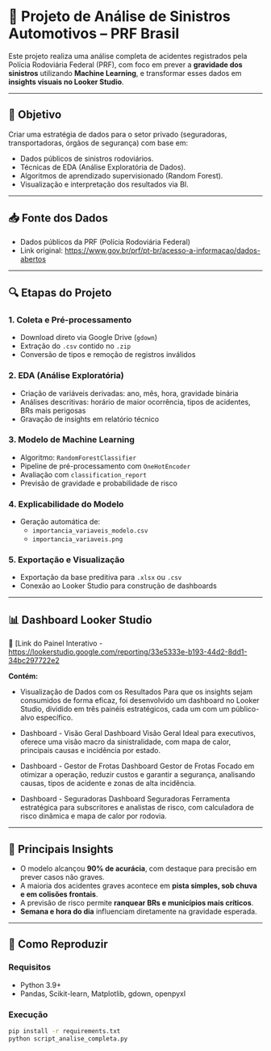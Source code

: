 # 🚗 Projeto de Análise de Sinistros Automotivos – PRF Brasil

Este projeto realiza uma análise completa de acidentes registrados pela Polícia Rodoviária Federal (PRF), com foco em prever a **gravidade dos sinistros** utilizando **Machine Learning**, e transformar esses dados em **insights visuais no Looker Studio**.

---

## 🧠 Objetivo

Criar uma estratégia de dados para o setor privado (seguradoras, transportadoras, órgãos de segurança) com base em:

- Dados públicos de sinistros rodoviários.
- Técnicas de EDA (Análise Exploratória de Dados).
- Algoritmos de aprendizado supervisionado (Random Forest).
- Visualização e interpretação dos resultados via BI.

---

## 📥 Fonte dos Dados

- Dados públicos da PRF (Polícia Rodoviária Federal)
- Link original: https://www.gov.br/prf/pt-br/acesso-a-informacao/dados-abertos

---

## 🔍 Etapas do Projeto

### 1. Coleta e Pré-processamento
- Download direto via Google Drive (`gdown`)
- Extração do `.csv` contido no `.zip`
- Conversão de tipos e remoção de registros inválidos

### 2. EDA (Análise Exploratória)
- Criação de variáveis derivadas: ano, mês, hora, gravidade binária
- Análises descritivas: horário de maior ocorrência, tipos de acidentes, BRs mais perigosas
- Gravação de insights em relatório técnico

### 3. Modelo de Machine Learning
- Algoritmo: `RandomForestClassifier`
- Pipeline de pré-processamento com `OneHotEncoder`
- Avaliação com `classification_report`
- Previsão de gravidade e probabilidade de risco

### 4. Explicabilidade do Modelo
- Geração automática de:
  - `importancia_variaveis_modelo.csv`
  - `importancia_variaveis.png`

### 5. Exportação e Visualização
- Exportação da base preditiva para `.xlsx` ou `.csv`
- Conexão ao Looker Studio para construção de dashboards

---

## 📊 Dashboard Looker Studio

🔗 [Link do Painel Interativo - https://lookerstudio.google.com/reporting/33e5333e-b193-44d2-8dd1-34bc297722e2

**Contém:**

- Visualização de Dados com os Resultados
Para que os insights sejam consumidos de forma eficaz, foi desenvolvido um dashboard no Looker Studio, dividido em três painéis estratégicos, cada um com um público-alvo específico.

- Dashboard - Visão Geral
Dashboard Visão Geral
Ideal para executivos, oferece uma visão macro da sinistralidade, com mapa de calor, principais causas e incidência por estado.

- Dashboard - Gestor de Frotas
Dashboard Gestor de Frotas
Focado em otimizar a operação, reduzir custos e garantir a segurança, analisando causas, tipos de acidente e zonas de alta incidência.

- Dashboard - Seguradoras
Dashboard Seguradoras
Ferramenta estratégica para subscritores e analistas de risco, com calculadora de risco dinâmica e mapa de calor por rodovia.
---

## 📌 Principais Insights

- O modelo alcançou **90% de acurácia**, com destaque para precisão em prever casos não graves.
- A maioria dos acidentes graves acontece em **pista simples, sob chuva e em colisões frontais**.
- A previsão de risco permite **ranquear BRs e municípios mais críticos**.
- **Semana e hora do dia** influenciam diretamente na gravidade esperada.

---

## 🚀 Como Reproduzir

### Requisitos

- Python 3.9+
- Pandas, Scikit-learn, Matplotlib, gdown, openpyxl

### Execução

```bash
pip install -r requirements.txt
python script_analise_completa.py
